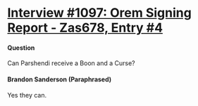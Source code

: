 # [Interview #1097: Orem Signing Report - Zas678, Entry #4](https://www.theoryland.com/intvmain.php?i=1097#4)

#### Question

Can Parshendi receive a Boon and a Curse?

#### Brandon Sanderson (Paraphrased)

Yes they can.

